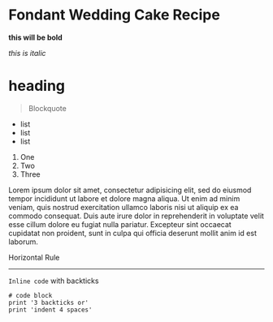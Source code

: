 # Fondant Wedding Cake Recipe

**this will be bold**

*this is italic*

# heading

> Blockquote

* list
* list
* list

1. One
2. Two
3. Three

Lorem ipsum dolor sit amet, consectetur adipisicing elit, sed do eiusmod
tempor incididunt ut labore et dolore magna aliqua. Ut enim ad minim veniam,
quis nostrud exercitation ullamco laboris nisi ut aliquip ex ea commodo
consequat. Duis aute irure dolor in reprehenderit in voluptate velit esse
cillum dolore eu fugiat nulla pariatur. Excepteur sint occaecat cupidatat non
proident, sunt in culpa qui officia deserunt mollit anim id est laborum.


Horizontal Rule

---

`Inline code` with backticks

```
# code block
print '3 backticks or'
print 'indent 4 spaces'
```
